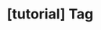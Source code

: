 ---
article_id: 0
description: List of articles under [tutorial] tag.
image: http://huntingbears.com.ve/static/img/site/mstile-310x310.png
layout: tag
slug: tutorial
title: '[tutorial] Tag'
---